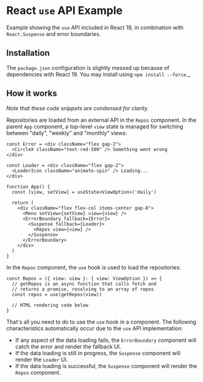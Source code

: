 # React `use` API Example

Example showing the `use` API included in React 19, in combination with `React.Suspense` and error boundaries.

## Installation

The `package.json` configuration is slightly messed up because of dependencies with React 19. You may install using `npm install --force`._

## How it works

_Note that these code snippets are condensed for clarity._

Repositories are loaded from an external API in the `Repos` component. In the parent `App` component, a top-level `view` state is managed for switching between "daily", "weekly" and "monthly" views:

```tsx
const Error = <div className="flex gap-2">
  <CircleX className="text-red-500" /> Something went wrong
</div>

const Loader = <div className="flex gap-2">
  <LoaderIcon className="animate-spin" /> Loading...
</div>

function App() {
  const [view, setView] = useState<ViewOption>('daily')

  return (
    <div className="flex flex-col items-center gap-8">
      <Menu setView={setView} view={view} />
      <ErrorBoundary fallback={Error}>
        <Suspense fallback={Loader}>
          <Repos view={view} />
        </Suspense>
      </ErrorBoundary>
    </div>
  )
}
```

In the `Repos` component, the `use` hook is used to load the repositories:

```tsx
const Repos = ({ view: view }: { view: ViewOption }) => {
  // getRepos is an async function that calls fetch and
  // returns a promise, resolving to an array of repos
  const repos = use(getRepos(view))

  // HTML rendering code below
}
```

That's all you need to do to use the `use` hook in a component. The following characteristics automatically occur due to the `use` API implementation:
- If any aspect of the data loading fails, the `ErrorBoundary` component will catch the error and render the fallback UI.
- If the data loading is still in progress, the `Suspense` component will render the `Loader` UI.
- If the data loading is successful, the `Suspense` component will render the `Repos` component.

